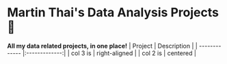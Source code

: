 # Martin Thai's Data Analysis Projects :star_struck:
**All my data related projects, in one place!**
| Project        | Description  |
| ------------- |:-------------:| 
| col 3 is      | right-aligned | 
| col 2 is      | centered      |   
